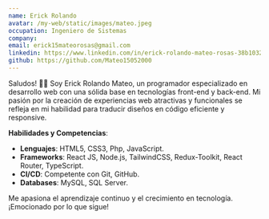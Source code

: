 ```yaml
---
name: Erick Rolando
avatar: /my-web/static/images/mateo.jpeg
occupation: Ingeniero de Sistemas
company:
email: erick15mateorosas@gmail.com
linkedin: https://www.linkedin.com/in/erick-rolando-mateo-rosas-38b103201/
github: https://github.com/Mateo15052000
---
```


Saludos! 👋🏾 Soy Erick Rolando Mateo, un programador especializado en desarrollo web con una sólida base en tecnologías front-end y back-end. Mi pasión por la creación de experiencias web atractivas y funcionales se refleja en mi habilidad para traducir diseños en código eficiente y responsive.

**Habilidades y Competencias**:
- **Lenguajes**: HTML5, CSS3, Php, JavaScript.
- **Frameworks**: React JS, Node.js, TailwindCSS, Redux-Toolkit, React Router, TypeScript.
- **CI/CD**: Competente con Git, GitHub.
- **Databases**: MySQL, SQL Server.

Me apasiona el aprendizaje continuo y el crecimiento en tecnología. ¡Emocionado por lo que sigue!
